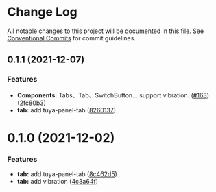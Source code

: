 # Change Log

All notable changes to this project will be documented in this file.
See [Conventional Commits](https://conventionalcommits.org) for commit guidelines.

## 0.1.1 (2021-12-07)


### Features

* **Components:** Tabs、Tab、SwitchButton... support vibration. ([#163](https://github.com/tuya/tuya-panel-kit/issues/163)) ([2fc80b3](https://github.com/tuya/tuya-panel-kit/commit/2fc80b3924890e9f5076475472ac5d5b41f17f33))
* **tab:** add tuya-panel-tab ([8260137](https://github.com/tuya/tuya-panel-kit/commit/826013768e56ef7a1b5a9c697b7dbbdb0ccdd575))





# 0.1.0 (2021-12-02)


### Features

* **tab:** add tuya-panel-tab ([8c462d5](https://github.com/tuya/tuya-panel-kit/commit/8c462d5d832e16d107dfd611a37e4830236a679c))
* **tab:** add vibration ([4c3a64f](https://github.com/tuya/tuya-panel-kit/commit/4c3a64ffeb956f6c3e9a21335e70b7ed8bb305ae))
